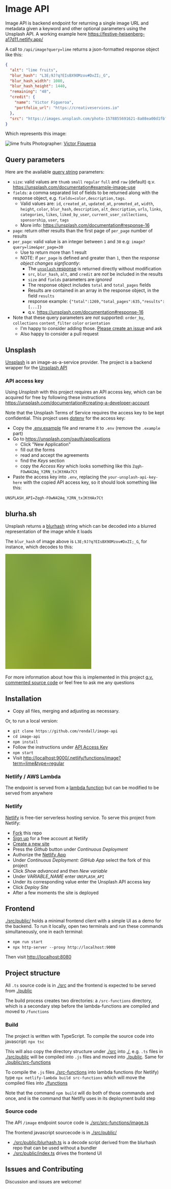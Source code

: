 # Image API

Image API is backend endpoint for returning a single image URL and metadata given a keyword and other optional parameters using the Unsplash API. A working example here <https://festive-heisenberg-a17d11.netlify.app/>

A call to `/api/image?query=lime` returns a json-formatted response object like this:

```json
{
  "alt": "lime fruits",
  "blur_hash": "L3E;9J?q?EIsBX9OMzov#DxZI;_G",
  "blur_hash_width": 1080,
  "blur_hash_height": 1440,
  "remaining": "48",
  "credit": {
    "name": "Victor Figueroa",
    "portfolio_url": "https://creativeservices.io"
  },
  "src": "https://images.unsplash.com/photo-1578855691621-8a08ea00d1fb?ixlib=rb-1.2.1&q=80&fm=jpg&crop=entropy&cs=tinysrgb&w=1080&fit=max&ixid=eyJhcHBfaWQiOjE3NTI1NX0"
}
```

Which represents this image:

![lime fruits](https://images.unsplash.com/photo-1578855691621-8a08ea00d1fb?ixlib=rb-1.2.1&q=80&fm=jpg&crop=entropy&cs=tinysrgb&w=500&fit=max&ixid=eyJhcHBfaWQiOjE3NTI1NX0)
Photographer: [Victor Fiqueroa](https://creativeservices.io)

## Query parameters

Here are the available [query string](https://en.wikipedia.org/wiki/Query_string) parameters:

* `size`: valid values are `thumb` `small` `regular` `full` and `raw` (default) q.v. <https://unsplash.com/documentation#example-image-use>
* `fields`: a comma separated list of fields to be returned along with the response object, e.g. `fields=color,description,tags`.
  * Valid values are: `id`, `created_at`, `updated_at`, `promoted_at`, `width`, `height`, `color`, `blur_hash`, `description`, `alt_description`, `urls`, `links`, `categories`, `likes`, `liked_by_user`, `current_user_collections`, `sponsorship`, `user`, `tags`
  * More info: <https://unsplash.com/documentation#response-16>
* `page`: return other results than the first page of `per_page` number of results
* `per_page`: valid value is an integer between `1` and `30` e.g: `image?query=lime&per_page=30`
  * Use to return more than 1 result
  * NOTE: if `per_page` is defined and greater than `1`, then the *response object changes signficantly*:
    * The [`unsplash` response](https://unsplash.com/documentation#response-16) is returned directly without modification
    * `src`, `blur_hash`, `alt`, and `credit` are *not* be included in the results
    * `size` and `fields` parameters are *ignored*
    * The response object includes `total` and `total_pages` fields
    * Results are contained in an array in the response object, in the field `results`
    * response example: `{"total":1269,"total_pages":635,"results":[...]}`
    * q.v. <https://unsplash.com/documentation#response-16>
* Note that these query parameters are *not* supported: `order_by`, `collections` `content_filter` `color` `orientation`
  * I'm happy to consider adding those. [Please create an issue](https://github.com/rendall/image-api/issues/new) and ask
  * Also happy to consider a pull request

## Unsplash

[Unsplash](https://unsplash.com/) is an image-as-a-service provider. The project is a backend wrapper for the [Unsplash API](https://unsplash.com/documentation)

### API access key

Using *Unsplash* with this project requires an API access key, which can be acquired for free by following these instructions <https://unsplash.com/documentation#creating-a-developer-account>

Note that the Unsplash Terms of Service requires the access key to be kept confidential. This project uses [dotenv](https://github.com/motdotla/dotenv) for the access key:

* Copy the [.env.example](.env.example) file and rename it to `.env` (remove the `.example` part)
* Go to <https://unsplash.com/oauth/applications>
  * Click "New Application"
  * fill out the forms
  * read and accept the agreements
  * find the *Keys* section
  * copy the *Access Key* which looks something like this `Zqgh-FOwN42Aq_Y2RN_tx]KtHAx7Ct`
* Paste the access key into `.env`, replacing the `your-unsplash-api-key-here` with the copied API access key, so it should look something like this:

`UNSPLASH_API=Zqgh-FOwN42Aq_Y2RN_tx]KtHAx7Ct`

## blurha.sh

Unsplash returns a [blurhash](https://blurha.sh) string which can be decoded into a blurred representation of the image while it loads

The `blur_hash` of image above is `L3E;9J?q?EIsBX9OMzov#DxZI;_G`, for instance, which decodes to this:

![blurred lime fruits](./docs/blurred_lime.png)

For more information about how this is implemented in this project [q.v. commented source code](https://github.com/rendall/image-api/blob/3c9da2922e261502783f811116f514cf5705e13c/src/public/index.ts#L83) or feel free to ask me any questions

## Installation

* Copy all files, merging and adjusting as necessary.

Or, to run a local version:

* `git clone https://github.com/rendall/image-api`
* `cd image-api`
* `npm install`
* Follow the instructions under [API Access Key](#api-access-key)
* `npm start`
* Visit <http://localhost:9000/.netlify/functions/image?term=lime&type=regular>

### Netlify / AWS Lambda

The endpoint is served from a [lambda function](https://aws.amazon.com/lambda/) but can be modified to be served from anywhere

### Netlify

[Netlify](https://netlify.com) is free-tier serverless hosting service. To serve this project from Netlify:

* [Fork](https://guides.github.com/activities/forking/) this repo
* [Sign up](https://app.netlify.com/signup) for a free account at Netlify
* [Create a new site](https://app.netlify.com/start)
* Press the *Github* button under *Continuous Deployment*
* Authorize the [Netlify App](https://github.com/apps/netlify/installations/new)
* Under *Continuous Deployment: GitHub App* select the fork of this project
* Click *Show advanced* and then *New variable*
* Under *VARIABLE_NAME* enter `UNSPLASH_API`
* Under its corresponding value enter the Unsplash API access key
* Click *Deploy Site*
* After a few moments the site is deployed

## Frontend

[./src/public/](./src/public/) holds a minimal frontend client with a simple UI as a demo for the backend. To run it locally, open two terminals and run these commands simultaneously, one in each terminal:

* `npm run start`
* `npx http-server --proxy http://localhost:9000`

Then visit <http://localhost:8080>

## Project structure

All `.ts` source code is in [./src](./src) and the frontend is expected to be served from [./public](./public)

The build process creates two directories: a `/src-functions` directory, which is a secondary step before the lambda-functions are compiled and moved to `/functions`

### Build

The project is written with TypeScript. To compile the source code into javascript: `npx tsc`

This will also copy the directory structure under [./src](/src) into [./](./), e.g. `.ts` files in [./src/public](/src/public) will be compiled into `.js` files and moved into [./public](/public). Same for [./public/src-functions](./public/src-functions)

To compile the `.js` files [./src-functions](./src-functions) into lambda functions (for Netlify) type `npx netlify-lambda build src-functions` which will move the compiled files into [./functions](./functions)

Note that the command `npm build` will do both of those commands and once, and is the command that Netifly uses in its deployment build step

### Source code

The API `/image` endpoint source code is [./src/src-functions/image.ts](./src/src-functions/image.ts)

The frontend javascript sourcecode is in [./src/public/](./src/public/)

* [./src/public/blurhash.ts](./src/public/blurhash.ts) is a decode script derived from the blurhash repo that can be used without a bundler
* [./src/public/index.ts](./src/public/index.ts) drives the frontend UI

## Issues and Contributing

Discussion and issues are welcome!
